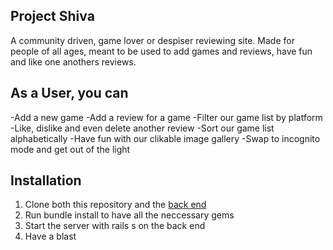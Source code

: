 ## Project Shiva 
A community driven, game lover or despiser reviewing site. Made for people of all ages, meant to be used to add games and reviews, have fun and like one anothers reviews.

## As a User, you can
-Add a new game 
-Add a review for a game 
-Filter our game list by platform
-Like, dislike and even delete another review
-Sort our game list alphabetically 
-Have fun with our clikable image gallery
-Swap to incognito mode and get out of the light 

## Installation 
1. Clone both this repository and the [back end](https://github.com/warrenniu/shiva_project)
2. Run bundle install to have all the neccessary gems 
3. Start the server with rails s on the back end 
4. Have a blast 
